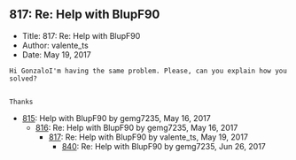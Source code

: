 ## 817: Re: Help with BlupF90

- Title: 817: Re: Help with BlupF90
- Author: valente_ts
- Date: May 19, 2017

```
Hi GonzaloI'm having the same problem. Please, can you explain how you solved?


Thanks
```

- [815](0815.md): Help with BlupF90 by gemg7235, May 16, 2017
    - [816](0816.md): Re: Help with BlupF90 by gemg7235, May 16, 2017
        - [817](0817.md): Re: Help with BlupF90 by valente_ts, May 19, 2017
            - [840](0840.md): Re: Help with BlupF90 by gemg7235, Jun 26, 2017
